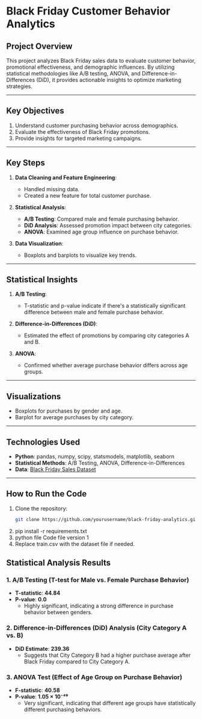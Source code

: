 # Black Friday Customer Behavior Analytics

## **Project Overview**
This project analyzes Black Friday sales data to evaluate customer behavior, promotional effectiveness, and demographic influences. By utilizing statistical methodologies like A/B testing, ANOVA, and Difference-in-Differences (DiD), it provides actionable insights to optimize marketing strategies.

---

## **Key Objectives**
1. Understand customer purchasing behavior across demographics.
2. Evaluate the effectiveness of Black Friday promotions.
3. Provide insights for targeted marketing campaigns.

---

## **Key Steps**
1. **Data Cleaning and Feature Engineering**:
   - Handled missing data.
   - Created a new feature for total customer purchase.

2. **Statistical Analysis**:
   - **A/B Testing**: Compared male and female purchasing behavior.
   - **DiD Analysis**: Assessed promotion impact between city categories.
   - **ANOVA**: Examined age group influence on purchase behavior.

3. **Data Visualization**:
   - Boxplots and barplots to visualize key trends.

---

## **Statistical Insights**
1. **A/B Testing**:
   - T-statistic and p-value indicate if there's a statistically significant difference between male and female purchase behavior.

2. **Difference-in-Differences (DiD)**:
   - Estimated the effect of promotions by comparing city categories A and B.

3. **ANOVA**:
   - Confirmed whether average purchase behavior differs across age groups.

---

## **Visualizations**
- Boxplots for purchases by gender and age.
- Barplot for average purchases by city category.

---

## **Technologies Used**
- **Python**: pandas, numpy, scipy, statsmodels, matplotlib, seaborn
- **Statistical Methods**: A/B Testing, ANOVA, Difference-in-Differences
- **Data**: [Black Friday Sales Dataset](https://www.kaggle.com/sdolezel/black-friday)

---

## **How to Run the Code**
1. Clone the repository:
   ```bash
   git clone https://github.com/yourusername/black-friday-analytics.git
2. pip install -r requirements.txt
3. python file Code file version 1
4. Replace train.csv with the dataset file if needed.

## **Statistical Analysis Results**  

### **1. A/B Testing (T-test for Male vs. Female Purchase Behavior)**  
- **T-statistic**: **44.84**  
- **P-value**: **0.0**  
  - Highly significant, indicating a strong difference in purchase behavior between genders.  

### **2. Difference-in-Differences (DiD) Analysis (City Category A vs. B)**  
- **DiD Estimate**: **239.36**  
  - Suggests that City Category B had a higher purchase average after Black Friday compared to City Category A.  

### **3. ANOVA Test (Effect of Age Group on Purchase Behavior)**  
- **F-statistic**: **40.58**  
- **P-value**: **1.05 × 10⁻⁴⁹**  
  - Very significant, indicating that different age groups have statistically different purchasing behaviors.  


